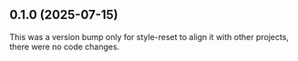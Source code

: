 ## 0.1.0 (2025-07-15)

This was a version bump only for style-reset to align it with other projects, there were no code changes.
